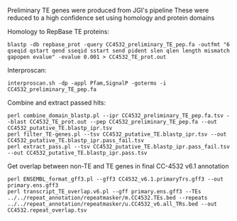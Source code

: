 Preliminary TE genes were produced from JGI's pipeline
These were reduced to a high confidence set using homology and protein domains 

Homology to RepBase TE proteins:

```
blastp -db repbase_prot -query CC4532_preliminary_TE_pep.fa -outfmt "6 qseqid qstart qend sseqid sstart send pident slen qlen length mismatch gapopen evalue" -evalue 0.001 > CC4532_TE_prot.out
```

Interproscan:

```
interproscan.sh -dp -appl Pfam,SignalP -goterms -i CC4532_preliminary_TE_pep.fa
```

Combine and extract passed hits:

```
perl combine_domain_blastp.pl --ipr CC4532_preliminary_TE_pep.fa.tsv --blast CC4532_TE_prot.out --pep CC4532_preliminary_TE_pep.fa --out CC4532_putative_TE.blastp_ipr.tsv
perl filter_TE-genes.pl --tsv CC4532_putative_TE.blastp_ipr.tsv --out CC4532_putative_TE.blastp_ipr.pass_fail.tsv
perl extract_pass.pl --tsv CC4532_putative_TE.blastp_ipr.pass_fail.tsv --out CC4532_putative_TE.blastp_ipr.pass.tsv
```





Get overlap between non-TE and TE genes in final CC-4532 v6.1 annotation

```
perl ENSEMBL_format_gff3.pl --gff3 CC4532_v6.1.primaryTrs.gff3 --out primary.ens.gff3
perl transcript_TE_overlap.v6.pl --gff primary.ens.gff3 --TEs ../../repeat_annotation/repeatmasker/m.CC4532.TEs.bed --repeats ../../repeat_annotation/repeatmasker/u.CC4532_v6.all_TRs.bed --out CC4532.repeat_overlap.tsv
```

